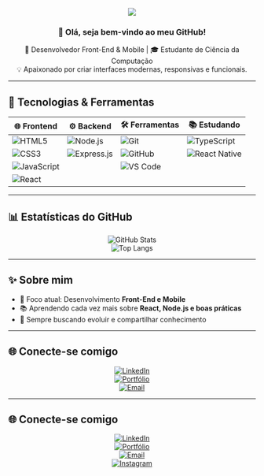 <!-- Banner animado -->
<p align="center">
  <img src="https://capsule-render.vercel.app/api?type=waving&color=6A5ACD&height=200&section=header&text=Matheus%20Felipe&fontSize=40&fontColor=fff&animation=fadeIn&fontAlignY=35" />
</p>

<!-- Apresentação -->
<h3 align="center">👋 Olá, seja bem-vindo ao meu GitHub!</h3>
<p align="center">
  🚀 Desenvolvedor Front-End & Mobile | 🎓 Estudante de Ciência da Computação <br/>
  💡 Apaixonado por criar interfaces modernas, responsivas e funcionais.
</p>

---


## 🚀 Tecnologias & Ferramentas  

<div align="center">

| 🌐 Frontend | ⚙️ Backend | 🛠️ Ferramentas | 📚 Estudando |
|-------------|------------|----------------|--------------|
| ![HTML5](https://img.shields.io/badge/-HTML5-E34F26?style=for-the-badge&logo=html5&logoColor=white) | ![Node.js](https://img.shields.io/badge/-Node.js-339933?style=for-the-badge&logo=node.js&logoColor=white) | ![Git](https://img.shields.io/badge/-Git-F05032?style=for-the-badge&logo=git&logoColor=white) | ![TypeScript](https://img.shields.io/badge/-TypeScript-3178C6?style=for-the-badge&logo=typescript&logoColor=white) |
| ![CSS3](https://img.shields.io/badge/-CSS3-1572B6?style=for-the-badge&logo=css3&logoColor=white) | ![Express.js](https://img.shields.io/badge/-Express.js-000?style=for-the-badge&logo=express&logoColor=white) | ![GitHub](https://img.shields.io/badge/-GitHub-181717?style=for-the-badge&logo=github&logoColor=white) | ![React Native](https://img.shields.io/badge/-React%20Native-61DAFB?style=for-the-badge&logo=react&logoColor=000) |
| ![JavaScript](https://img.shields.io/badge/-JavaScript-F7DF1E?style=for-the-badge&logo=javascript&logoColor=000) |            | ![VS Code](https://img.shields.io/badge/-VS%20Code-007ACC?style=for-the-badge&logo=visualstudiocode&logoColor=white) |              |
| ![React](https://img.shields.io/badge/-React-61DAFB?style=for-the-badge&logo=react&logoColor=000) |            |                |              |

</div>



---

## 📊 Estatísticas do GitHub
<div align="center">

![GitHub Stats](https://github-readme-stats.vercel.app/api?username=SeuUsuarioGitHub&show_icons=true&theme=radical&hide_border=true&bg_color=0D1117&title_color=6A5ACD&icon_color=6A5ACD)  
![Top Langs](https://github-readme-stats.vercel.app/api/top-langs/?username=SeuUsuarioGitHub&layout=compact&theme=radical&hide_border=true&bg_color=0D1117&title_color=6A5ACD)  

</div>

---

## ✨ Sobre mim
- 🎯 Foco atual: Desenvolvimento **Front-End e Mobile**  
- 📚 Aprendendo cada vez mais sobre **React, Node.js e boas práticas**  
- 🌱 Sempre buscando evoluir e compartilhar conhecimento  

---

## 🌐 Conecte-se comigo
<div align="center">

[![LinkedIn](https://img.shields.io/badge/LinkedIn-0A66C2?style=for-the-badge&logo=linkedin&logoColor=white)](https://www.linkedin.com/in/seu-linkedin)  
[![Portfólio](https://img.shields.io/badge/Portfólio-000?style=for-the-badge&logo=vercel&logoColor=white)](https://seu-portfolio.com)  
[![Email](https://img.shields.io/badge/Email-D14836?style=for-the-badge&logo=gmail&logoColor=white)](mailto:seuemail@gmail.com)  

</div>

---

<!-- Rodapé com animação -->
## 🌐 Conecte-se comigo  

<div align="center">

[![LinkedIn](https://img.shields.io/badge/LinkedIn-0A66C2?style=for-the-badge&logo=linkedin&logoColor=white)](https://www.linkedin.com/in/seu-linkedin)  
[![Portfólio](https://img.shields.io/badge/Portfólio-000?style=for-the-badge&logo=vercel&logoColor=white)](https://seu-portfolio.com)  
[![Email](https://img.shields.io/badge/Email-D14836?style=for-the-badge&logo=gmail&logoColor=white)](mailto:seuemail@gmail.com)  
[![Instagram](https://img.shields.io/badge/Instagram-E4405F?style=for-the-badge&logo=instagram&logoColor=white)](https://www.instagram.com/seu-instagram)  

</div>
